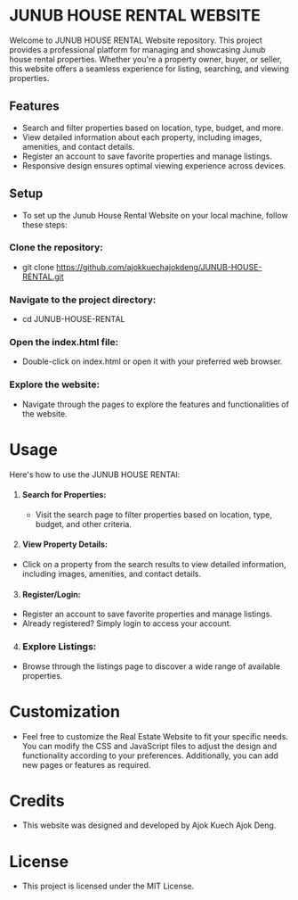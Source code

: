 # JUNUB HOUSE RENTAL WEBSITE
Welcome to JUNUB HOUSE RENTAL Website repository. This project provides a professional platform for managing and showcasing Junub house rental properties. Whether you're a property owner, buyer, or seller, this website offers a seamless experience for listing, searching, and viewing properties.

## Features
- Search and filter properties based on location, type, budget, and more.
- View detailed information about each property, including images, amenities, and contact details.
- Register an account to save favorite properties and manage listings.
- Responsive design ensures optimal viewing experience across devices.

## Setup
- To set up the Junub House Rental Website on your local machine, follow these steps:

### Clone the repository:
- git clone https://github.com/ajokkuechajokdeng/JUNUB-HOUSE-RENTAL.git

### Navigate to the project directory:
- cd JUNUB-HOUSE-RENTAL

### Open the index.html file:
- Double-click on index.html or open it with your preferred web browser.

### Explore the website:
- Navigate through the pages to explore the features and functionalities of the website.

# Usage
Here's how to use the JUNUB HOUSE RENTAl:

1. #### Search for Properties:
   - Visit the search page to filter properties based on location, type, budget, and other criteria.

2. #### View Property Details:
  - Click on a property from the search results to view detailed information, including images, amenities, and contact details.

3. #### Register/Login:
- Register an account to save favorite properties and manage listings.
- Already registered? Simply login to access your account.

4. ### Explore Listings:
- Browse through the listings page to discover a wide range of available properties.

# Customization
- Feel free to customize the Real Estate Website to fit your specific needs. You can modify the CSS and JavaScript files to adjust the design and functionality according to your preferences. Additionally, you can add new pages or features as required.

# Credits
- This website was designed and developed by Ajok Kuech Ajok Deng.

# License
- This project is licensed under the MIT License.
